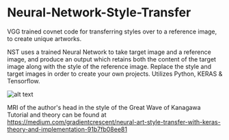 # Neural-Network-Style-Transfer
VGG trained covnet code for transferring styles over to a reference image, to create unique artworks.

NST uses a trained Neural Network to take target image and a reference image, and produce an output which retains both the content of the target image along with the style of the reference image. Replace the style and target images in order to create your own projects.
Utilizes Python, KERAS & Tensorflow.



![alt text](https://i.imgur.com/ayfDZs8.png)
          
          
MRI of the author's head in the style of the Great Wave of Kanagawa
Tutorial and theory can be found at https://medium.com/gradientcrescent/neural-art-style-transfer-with-keras-theory-and-implementation-91b7fb08ee81
